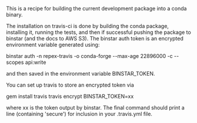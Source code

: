 This is a recipe for building the current development package into a conda
binary.

The installation on travis-ci is done by building the conda package, installing
it, running the tests, and then if successful pushing the package to binstar
(and the docs to AWS S3). The binstar auth token is an encrypted environment
variable generated using:

binstar auth -n repex-travis -o conda-forge --max-age 22896000 -c --scopes api:write

and then saved in the environment variable BINSTAR_TOKEN.

You can set up travis to store an encrypted token via

gem install travis travis encrypt BINSTAR_TOKEN=xx

where xx is the token output by binstar. The final command should print a line (containing 'secure') for inclusion in your .travis.yml file.
